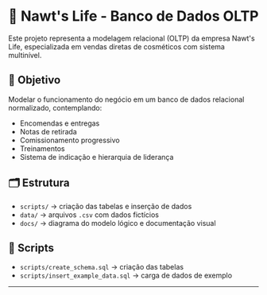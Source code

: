 # 🧴 Nawt's Life - Banco de Dados OLTP

Este projeto representa a modelagem relacional (OLTP) da empresa Nawt's Life, especializada em vendas diretas de cosméticos com sistema multinível.

## 🎯 Objetivo

Modelar o funcionamento do negócio em um banco de dados relacional normalizado, contemplando:
- Encomendas e entregas
- Notas de retirada
- Comissionamento progressivo
- Treinamentos
- Sistema de indicação e hierarquia de liderança

## 🗂️ Estrutura

- `scripts/` → criação das tabelas e inserção de dados
- `data/` → arquivos `.csv` com dados fictícios
- `docs/` → diagrama do modelo lógico e documentação visual

## 🧾 Scripts

- `scripts/create_schema.sql` → criação das tabelas
- `scripts/insert_example_data.sql` → carga de dados de exemplo

---

